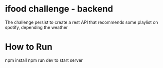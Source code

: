 # ifood challenge - backend
The challenge persist to create a rest API that recommends some playlist on spotify, depending the weather


# How to Run
npm install
npm run dev to start server


